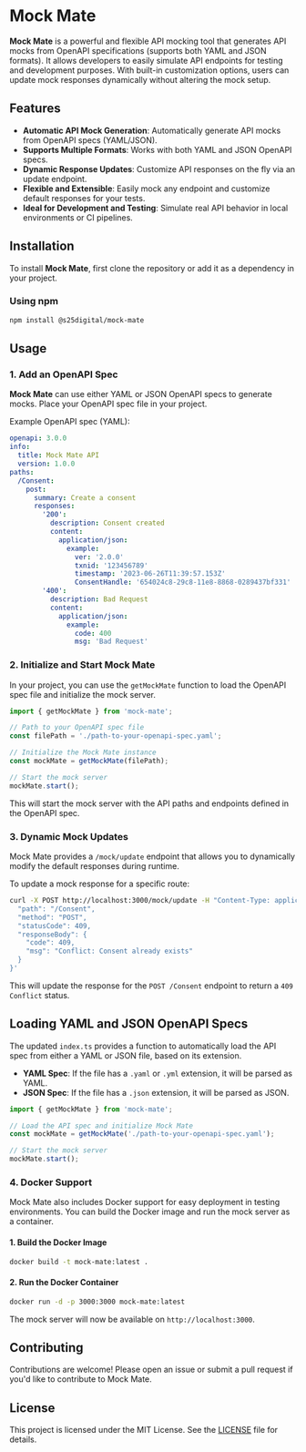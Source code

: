 # Mock Mate

**Mock Mate** is a powerful and flexible API mocking tool that generates API mocks from OpenAPI specifications (supports both YAML and JSON formats). It allows developers to easily simulate API endpoints for testing and development purposes. With built-in customization options, users can update mock responses dynamically without altering the mock setup.

## Features

- **Automatic API Mock Generation**: Automatically generate API mocks from OpenAPI specs (YAML/JSON).
- **Supports Multiple Formats**: Works with both YAML and JSON OpenAPI specs.
- **Dynamic Response Updates**: Customize API responses on the fly via an update endpoint.
- **Flexible and Extensible**: Easily mock any endpoint and customize default responses for your tests.
- **Ideal for Development and Testing**: Simulate real API behavior in local environments or CI pipelines.

## Installation

To install **Mock Mate**, first clone the repository or add it as a dependency in your project.

### Using npm

```bash
npm install @s25digital/mock-mate
```

## Usage

### 1. Add an OpenAPI Spec

**Mock Mate** can use either YAML or JSON OpenAPI specs to generate mocks. Place your OpenAPI spec file in your project.

Example OpenAPI spec (YAML):

```yaml
openapi: 3.0.0
info:
  title: Mock Mate API
  version: 1.0.0
paths:
  /Consent:
    post:
      summary: Create a consent
      responses:
        '200':
          description: Consent created
          content:
            application/json:
              example:
                ver: '2.0.0'
                txnid: '123456789'
                timestamp: '2023-06-26T11:39:57.153Z'
                ConsentHandle: '654024c8-29c8-11e8-8868-0289437bf331'
        '400':
          description: Bad Request
          content:
            application/json:
              example:
                code: 400
                msg: 'Bad Request'
```

### 2. Initialize and Start Mock Mate

In your project, you can use the `getMockMate` function to load the OpenAPI spec file and initialize the mock server.

```typescript
import { getMockMate } from 'mock-mate';

// Path to your OpenAPI spec file
const filePath = './path-to-your-openapi-spec.yaml';

// Initialize the Mock Mate instance
const mockMate = getMockMate(filePath);

// Start the mock server
mockMate.start();
```

This will start the mock server with the API paths and endpoints defined in the OpenAPI spec.

### 3. Dynamic Mock Updates

Mock Mate provides a `/mock/update` endpoint that allows you to dynamically modify the default responses during runtime.

To update a mock response for a specific route:

```bash
curl -X POST http://localhost:3000/mock/update -H "Content-Type: application/json" -d '{
  "path": "/Consent",
  "method": "POST",
  "statusCode": 409,
  "responseBody": {
    "code": 409,
    "msg": "Conflict: Consent already exists"
  }
}'
```

This will update the response for the `POST /Consent` endpoint to return a `409 Conflict` status.

## Loading YAML and JSON OpenAPI Specs

The updated `index.ts` provides a function to automatically load the API spec from either a YAML or JSON file, based on its extension.

- **YAML Spec**: If the file has a `.yaml` or `.yml` extension, it will be parsed as YAML.
- **JSON Spec**: If the file has a `.json` extension, it will be parsed as JSON.

```typescript
import { getMockMate } from 'mock-mate';

// Load the API spec and initialize Mock Mate
const mockMate = getMockMate('./path-to-your-openapi-spec.yaml');

// Start the mock server
mockMate.start();
```

### 4. Docker Support

Mock Mate also includes Docker support for easy deployment in testing environments. You can build the Docker image and run the mock server as a container.

#### 1. Build the Docker Image

```bash
docker build -t mock-mate:latest .
```

#### 2. Run the Docker Container

```bash
docker run -d -p 3000:3000 mock-mate:latest
```

The mock server will now be available on `http://localhost:3000`.

## Contributing

Contributions are welcome! Please open an issue or submit a pull request if you'd like to contribute to Mock Mate.

## License

This project is licensed under the MIT License. See the [LICENSE](LICENSE) file for details.